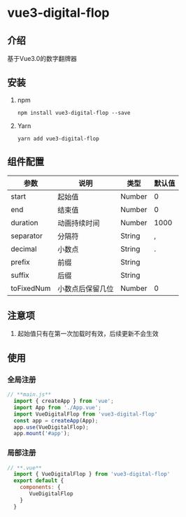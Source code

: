 # vue3-digital-flop

## 介绍
基于Vue3.0的数字翻牌器
## 安装
1. npm
    ```
    npm install vue3-digital-flop --save
    ```
2. Yarn
    ```
    yarn add vue3-digital-flop
    ```
## 组件配置
| 参数 | 说明                        | 类型      | 默认值  |
| --- |---------------------------|---------|------|
| start | 起始值 | Number | 0    |
| end | 结束值 | Number | 0    |
| duration | 动画持续时间 | Number | 1000 |
| separator | 分隔符 | String | , |
| decimal | 小数点 | String | . |
| prefix | 前缀 | String |  |
| suffix | 后缀 | String |  |
| toFixedNum | 小数点后保留几位 | Number | 0 |


## 注意项
1. 起始值只有在第一次加载时有效，后续更新不会生效
## 使用
### 全局注册
```javascript
// **main.js**
  import { createApp } from 'vue';
  import App from './App.vue';
  import VueDigitalFlop from 'vue3-digital-flop'
  const app = createApp(App);
  app.use(VueDigitalFlop);
  app.mount('#app');
```
### 局部注册
```javascript
// **.vue**
  import { VueDigitalFlop } from 'vue3-digital-flop'
  export default {
    components: {
       VueDigitalFlop
    }
  }
```
